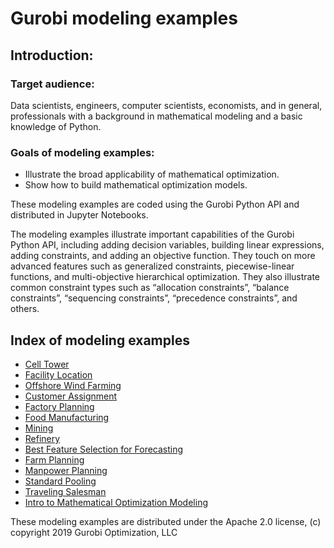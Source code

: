 # Gurobi modeling examples

## Introduction: 

### Target audience:
Data scientists, engineers, computer scientists, economists, and in general, professionals with a background in mathematical modeling and a basic knowledge of Python.

### Goals of modeling examples:
+ Illustrate the broad applicability of mathematical optimization.
+ Show how to build mathematical optimization models.

These modeling examples are coded using the Gurobi Python API and distributed in Jupyter Notebooks.

The modeling examples illustrate important capabilities of the Gurobi Python API, including adding decision 
variables, building linear expressions, adding constraints, and adding an objective function.
They touch on more advanced features such as generalized constraints, piecewise-linear functions, and 
multi-objective hierarchical optimization.  They also illustrate common constraint types such as “allocation constraints”, 
“balance constraints”, “sequencing constraints”, “precedence constraints”, and others.

## Index of modeling examples

- [Cell Tower](https://github.com/Gurobi/modeling-examples/tree/master/cell_tower_coverage)
- [Facility Location](https://github.com/Gurobi/modeling-examples/tree/master/facility_location)
- [Offshore Wind Farming](https://github.com/Gurobi/modeling-examples/tree/master/offshore_wind_farming)
- [Customer Assignment](https://github.com/Gurobi/modeling-examples/tree/master/customer_assignment)
- [Factory Planning](https://github.com/Gurobi/modeling-examples/tree/master/factory_planning_1_2)
- [Food Manufacturing](https://github.com/Gurobi/modeling-examples/tree/master/food_manufacturing_1_2)
- [Mining](https://github.com/Gurobi/modeling-examples/tree/master/mining)
- [Refinery](https://github.com/Gurobi/modeling-examples/tree/master/refinery)
- [Best Feature Selection for Forecasting](https://github.com/Gurobi/modeling-examples/tree/master/linear_regression)
- [Farm Planning](https://github.com/Gurobi/modeling-examples/tree/master/farm_planning)
- [Manpower Planning](https://github.com/Gurobi/modeling-examples/tree/master/manpower_planning)
- [Standard Pooling](https://github.com/Gurobi/modeling-examples/tree/master/pooling)
- [Traveling Salesman](https://github.com/Gurobi/modeling-examples/tree/master/traveling_salesman)
- [Intro to Mathematical Optimization Modeling](https://github.com/Gurobi/modeling-examples/tree/master/intro_to_modeling)


These modeling examples are distributed under the Apache 2.0 license, (c) copyright 2019 Gurobi Optimization, LLC
